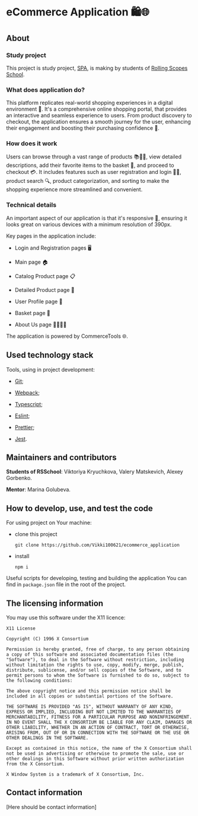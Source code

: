 # eCommerce Application 🛍️🌐

## About

### Study project

This project is study project, [SPA](https://en.wikipedia.org/wiki/Single-page_application), is making by students of [Rolling Scopes School](https://rs.school/).

### What does application do?

This platform replicates real-world shopping experiences in a digital environment 🏪. It's a comprehensive online shopping portal, that provides an interactive and seamless experience to users. From product discovery to checkout, the application ensures a smooth journey for the user, enhancing their engagement and boosting their purchasing confidence 🚀.

### How does it work

Users can browse through a vast range of products 📚👗👟, view detailed descriptions, add their favorite items to the basket 🛒, and proceed to checkout 💳. It includes features such as user registration and login 📝🔐, product search 🔍, product categorization, and sorting to make the shopping experience more streamlined and convenient.

### Technical details

An important aspect of our application is that it's responsive 📲, ensuring it looks great on various devices with a minimum resolution of 390px.

Key pages in the application include:

- Login and Registration pages 🖥️

- Main page 🏠

- Catalog Product page 📋

- Detailed Product page 🔎

- User Profile page 👤

- Basket page 🛒

- About Us page 🙋‍♂️🙋‍♀️

The application is powered by CommerceTools 🌐.

## Used technology stack

Tools, using in project development:

- [Git](https://git-scm.com/);

- [Webpack](https://webpack.js.org/);

- [Typescript](https://www.typescriptlang.org/);

- [Eslint](https://eslint.org/);

- [Prettier](https://prettier.io/);

- [Jest](https://jestjs.io/).

## Maintainers and contributors

**Students of RSSchool**: Viktoriya Kryuchkova, Valery Matskevich, Alexey Gorbenko.

**Mentor**: Marina Golubeva.

## How to develop, use, and test the code

For using project on Your machine:
- clone this project
  ```
  git clone https://github.com/Vikki100621/ecommerce_application
  ```

- install
  ```
  npm i
  ```

Useful scripts for developing, testing and building the application You can find in `package.json` file in the root of the project.

## The licensing information

You may use this software under the X11 licence:

```
X11 License

Copyright (C) 1996 X Consortium

Permission is hereby granted, free of charge, to any person obtaining a copy of this software and associated documentation files (the "Software"), to deal in the Software without restriction, including without limitation the rights to use, copy, modify, merge, publish, distribute, sublicense, and/or sell copies of the Software, and to permit persons to whom the Software is furnished to do so, subject to the following conditions:

The above copyright notice and this permission notice shall be included in all copies or substantial portions of the Software.

THE SOFTWARE IS PROVIDED "AS IS", WITHOUT WARRANTY OF ANY KIND, EXPRESS OR IMPLIED, INCLUDING BUT NOT LIMITED TO THE WARRANTIES OF MERCHANTABILITY, FITNESS FOR A PARTICULAR PURPOSE AND NONINFRINGEMENT. IN NO EVENT SHALL THE X CONSORTIUM BE LIABLE FOR ANY CLAIM, DAMAGES OR OTHER LIABILITY, WHETHER IN AN ACTION OF CONTRACT, TORT OR OTHERWISE, ARISING FROM, OUT OF OR IN CONNECTION WITH THE SOFTWARE OR THE USE OR OTHER DEALINGS IN THE SOFTWARE.

Except as contained in this notice, the name of the X Consortium shall not be used in advertising or otherwise to promote the sale, use or other dealings in this Software without prior written authorization from the X Consortium.

X Window System is a trademark of X Consortium, Inc.
```

## Contact information

[Here should be contact information]